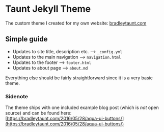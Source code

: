 # Taunt Jekyll Theme

The custom theme I created for my own website: [bradleytaunt.com](https://bradleytaunt.com)

## Simple guide

- Updates to site title, description etc. --> `_config.yml`
- Updates to the main navigation --> `navigation.html`
- Updates to the footer --> `footer.html`
- Updates to about page --> `about.md`

Everything else should be fairly straightforward since it is a very basic theme.

### Sidenote

The theme ships with one included example blog post (which is *not* open source) and can be found here: [https://bradleytaunt.com/2016/05/28/aqua-ui-buttons/](https://bradleytaunt.com/2016/05/28/aqua-ui-buttons/)
